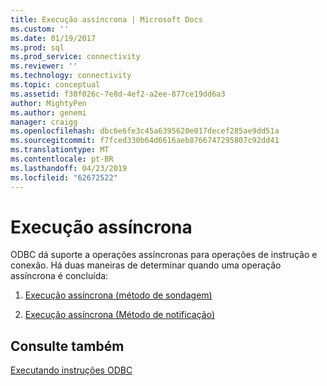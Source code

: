 ```yaml
---
title: Execução assíncrona | Microsoft Docs
ms.custom: ''
ms.date: 01/19/2017
ms.prod: sql
ms.prod_service: connectivity
ms.reviewer: ''
ms.technology: connectivity
ms.topic: conceptual
ms.assetid: f30f026c-7e8d-4ef2-a2ee-877ce19dd6a3
author: MightyPen
ms.author: genemi
manager: craigg
ms.openlocfilehash: dbc6e6fe3c45a6395620e017decef285ae9dd51a
ms.sourcegitcommit: f7fced330b64d6616aeb8766747295807c92dd41
ms.translationtype: MT
ms.contentlocale: pt-BR
ms.lasthandoff: 04/23/2019
ms.locfileid: "62672522"
---
```

# <a name="asynchronous-execution"></a>Execução assíncrona
ODBC dá suporte a operações assíncronas para operações de instrução e conexão. Há duas maneiras de determinar quando uma operação assíncrona é concluída:  
  
1.  [Execução assíncrona (método de sondagem)](../../../odbc/reference/develop-app/asynchronous-execution-polling-method.md)  
  
2.  [Execução assíncrona (Método de notificação)](../../../odbc/reference/develop-app/asynchronous-execution-notification-method.md)  
  
## <a name="see-also"></a>Consulte também  
 [Executando instruções ODBC](../../../odbc/reference/develop-app/executing-statements-odbc.md)
